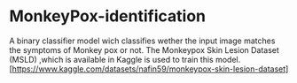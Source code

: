 # MonkeyPox-identification
A binary classifier model wich classifies wether the input image matches the symptoms of Monkey pox or not.
The Monkeypox Skin Lesion Dataset (MSLD) ,which is available in Kaggle is used to train this model.[https://www.kaggle.com/datasets/nafin59/monkeypox-skin-lesion-dataset]
